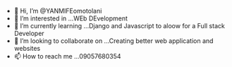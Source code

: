 - 👋 Hi, I’m @YANMIFEomotolani
- 👀 I’m interested in ...WEb DEvelopment
- 🌱 I’m currently learning ...Django and Javascript to aloow for a Full stack Developer
- 💞️ I’m looking to collaborate on ...Creating better web application and websites
- 📫 How to reach me ...09057680354

<!---
YANMIFEomotolani/YANMIFEomotolani is a ✨ special ✨ repository because its `README.md` (this file) appears on your GitHub profile.
You can click the Preview link to take a look at your changes.
--->

